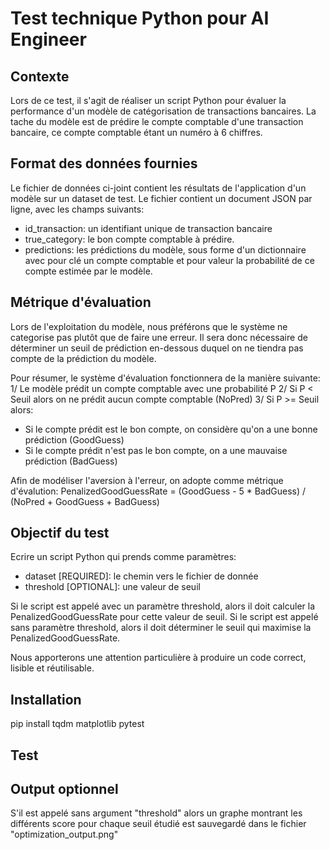 # Test technique Python pour AI Engineer

## Contexte

Lors de ce test, il s'agit de réaliser un script Python pour évaluer la performance d'un modèle de catégorisation de transactions bancaires.
La tache du modèle est de prédire le compte comptable d'une transaction bancaire, ce compte comptable étant un numéro à 6 chiffres.

## Format des données fournies

Le fichier de données ci-joint contient les résultats de l'application d'un modèle sur un dataset de test. Le fichier contient un document JSON par ligne, avec les champs suivants:
- id_transaction: un identifiant unique de transaction bancaire
- true_category: le bon compte comptable à prédire.
- predictions: les prédictions du modèle, sous forme d'un dictionnaire avec pour clé un compte comptable et pour valeur la probabilité de ce compte estimée par le modèle.

## Métrique d'évaluation

Lors de l'exploitation du modèle, nous préférons que le système ne categorise pas plutôt que de faire une erreur. Il sera donc nécessaire de déterminer un seuil de prédiction en-dessous duquel on ne tiendra pas compte de la prédiction du modèle.

Pour résumer, le système d'évaluation fonctionnera de la manière suivante:
1/ Le modèle prédit un compte comptable avec une probabilité P
2/ Si P < Seuil alors on ne prédit aucun compte comptable (NoPred)
3/ Si P >= Seuil alors:
  - Si le compte prédit est le bon compte, on considère qu'on a une bonne prédiction (GoodGuess)
  - Si le compte prédit n'est pas le bon compte, on a une mauvaise prédiction (BadGuess)

Afin de modéliser l'aversion à l'erreur, on adopte comme métrique d'évalution:
PenalizedGoodGuessRate = (GoodGuess - 5 * BadGuess) / (NoPred + GoodGuess + BadGuess)


## Objectif du test

Ecrire un script Python qui prends comme paramètres:
- dataset [REQUIRED]: le chemin vers le fichier de donnée
- threshold [OPTIONAL]: une valeur de seuil

Si le script est appelé avec un paramètre threshold, alors il doit calculer la PenalizedGoodGuessRate pour cette valeur de seuil.
Si le script est appelé sans paramètre threshold, alors il doit déterminer le seuil qui maximise la PenalizedGoodGuessRate.

Nous apporterons une attention particulière à produire un code correct, lisible et réutilisable.

## Installation 

pip install tqdm matplotlib pytest

## Test

## Output optionnel

S'il est appelé sans argument "threshold" alors un graphe montrant les différents score pour chaque seuil étudié est sauvegardé dans le fichier "optimization_output.png"
